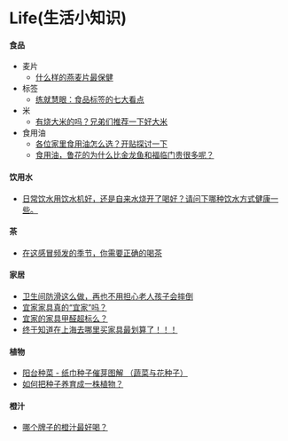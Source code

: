 # Life(生活小知识)

#### 食品
* 麦片
  * [什么样的燕麦片最保健](http://snowheart19.blog.sohu.com/173481473.html)
* 标签
  * [练就慧眼：食品标签的七大看点](http://snowheart19.blog.sohu.com/72296829.html)
* 米
  * [有烧大米的吗？兄弟们推荐一下好大米](http://forum.xitek.com/forum-viewthread-tid-845925-extra-page%3D1-ordertype-2-t-1481253719.html)
* 食用油
  * [各位家里食用油怎么选？开贴探讨一下](http://forum.xitek.com/forum-viewthread-tid-1072347-extra-page%3D1-ordertype-2-t-1481254278.html)
  * [食用油，鲁花的为什么比金龙鱼和福临门贵很多呢？](http://forum.xitek.com/thread-1421696-1-1-2.html)

#### 饮用水
* [日常饮水用饮水机好，还是自来水烧开了喝好？请问下哪种饮水方式健康一些。](https://www.zhihu.com/question/20968081)

#### 茶
* [在这感冒频发的季节，你需要正确的喝茶](https://zhuanlan.zhihu.com/p/24940468)

#### 家居
* [卫生间防滑这么做，再也不用担心老人孩子会摔倒](https://zhuanlan.zhihu.com/p/21861489)
* [宜家家具真的“宜家”吗？](http://www.okoer.com/report/ikea)
* [宜家的家具甲醛超标么？](http://www.zhihu.com/question/21307878)
* [终于知道在上海去哪里买家具最划算了！！！ ](http://www.douban.com/group/topic/89266297/?type=like)

#### 植物
* [阳台种菜 - 纸巾种子催芽图解 （蔬菜与花种子）](http://www.taohua001.com/thread-4583-1-1.html)
* [如何把种子养育成一株植物？](https://www.zhihu.com/question/23441243)

#### 橙汁
* [哪个牌子的橙汁最好喝？](https://www.zhihu.com/question/22511391)

